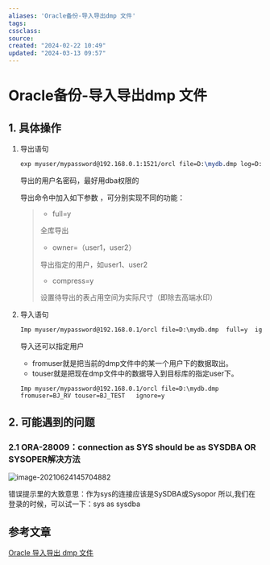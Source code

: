 ```yaml
---
aliases: 'Oracle备份-导入导出dmp 文件'
tags: 
cssclass:
source:
created: "2024-02-22 10:49"
updated: "2024-03-13 09:57"
---
```

# Oracle备份-导入导出dmp 文件

## 1. 具体操作

1. 导出语句

   ```tex
   exp myuser/mypassword@192.168.0.1:1521/orcl file=D:\mydb.dmp log=D:\export.log full=y  as sysdba
   ```

   导出的用户名密码，最好用dba权限的

   导出命令中加入如下参数 ，可分别实现不同的功能：

   > - full=y
   >
   > 全库导出
   >
   > - owner=（user1，user2）
   >
   > 导出指定的用户，如user1、user2
   >
   > - compress=y
   >
   > 设置待导出的表占用空间为实际尺寸（即除去高端水印）

2. 导入语句

   ```txt
   Imp myuser/mypassword@192.168.0.1/orcl file=D:\mydb.dmp  full=y  ignore=y
   ```

   导入还可以指定用户

   - fromuser就是把当前的dmp文件中的某一个用户下的数据取出。
   - touser就是把现在dmp文件中的数据导入到目标库的指定user下。

   ```
   Imp myuser/mypassword@192.168.0.1/orcl file=D:\mydb.dmp    fromuser=BJ_RV touser=BJ_TEST   ignore=y
   ```

## 2. 可能遇到的问题

### 2.1 ORA-28009：connection as SYS should be as SYSDBA OR SYSOPER解决方法

![image-20210624145704882](https://cdn.jsdelivr.net/gh/MrJackC/PicGoImages/other/202403130956892.png)

错误提示里的大致意思：作为sys的连接应该是SySDBA或Sysopor
所以,我们在登录的时候，可以试一下：sys as sysdba 

## 参考文章

[Oracle 导入导出 dmp 文件](https://www.cnblogs.com/mingforyou/p/7110163.html)
